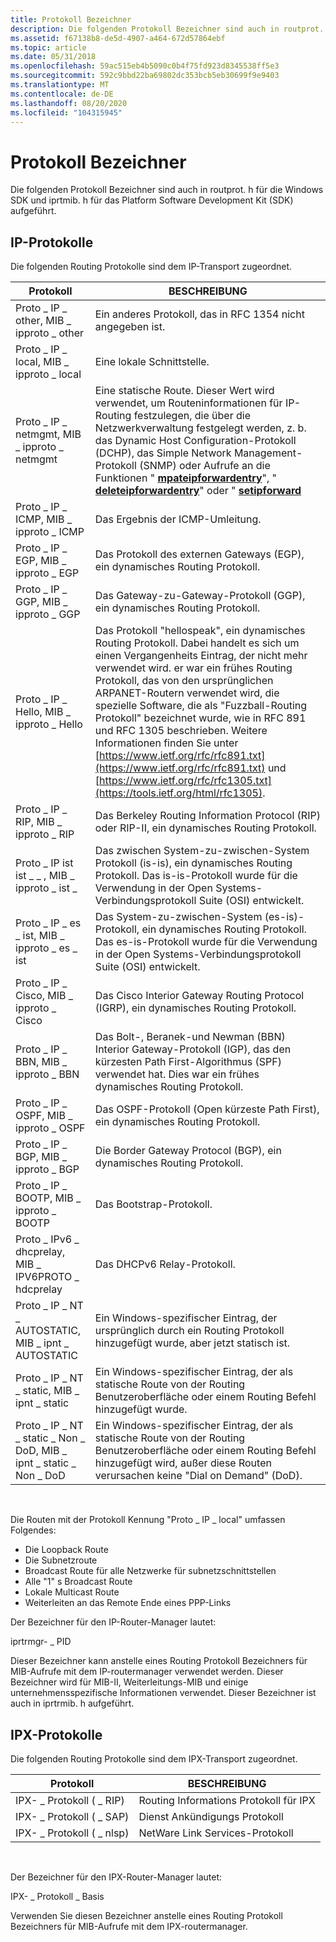 ```yaml
---
title: Protokoll Bezeichner
description: Die folgenden Protokoll Bezeichner sind auch in routprot. h für die Windows SDK und iprtmib. h für das Platform Software Development Kit (SDK) aufgeführt.
ms.assetid: f67138b8-de5d-4907-a464-672d57864ebf
ms.topic: article
ms.date: 05/31/2018
ms.openlocfilehash: 59ac515eb4b5090c0b4f75fd923d8345538ff5e3
ms.sourcegitcommit: 592c9bbd22ba69802dc353bcb5eb30699f9e9403
ms.translationtype: MT
ms.contentlocale: de-DE
ms.lasthandoff: 08/20/2020
ms.locfileid: "104315945"
---
```

# <a name="protocol-identifiers"></a>Protokoll Bezeichner

Die folgenden Protokoll Bezeichner sind auch in routprot. h für die Windows SDK und iprtmib. h für das Platform Software Development Kit (SDK) aufgeführt.

## <a name="ip-protocols"></a>IP-Protokolle

Die folgenden Routing Protokolle sind dem IP-Transport zugeordnet.



| Protokoll                                                     | BESCHREIBUNG                                                                                                                                                                                                                                                                                                                                                                                                                                                                                                          |
|--------------------------------------------------------------|----------------------------------------------------------------------------------------------------------------------------------------------------------------------------------------------------------------------------------------------------------------------------------------------------------------------------------------------------------------------------------------------------------------------------------------------------------------------------------------------------------------------|
| Proto \_ IP \_ other, MIB \_ ipproto \_ other                        | Ein anderes Protokoll, das in RFC 1354 nicht angegeben ist.                                                                                                                                                                                                                                                                                                                                                                                                                                                                       |
| Proto \_ IP \_ local, MIB \_ ipproto \_ local                        | Eine lokale Schnittstelle.                                                                                                                                                                                                                                                                                                                                                                                                                                                                                                   |
| Proto \_ IP \_ netmgmt, MIB \_ ipproto \_ netmgmt                    | Eine statische Route. Dieser Wert wird verwendet, um Routeninformationen für IP-Routing festzulegen, die über die Netzwerkverwaltung festgelegt werden, z. b. das Dynamic Host Configuration-Protokoll (DCHP), das Simple Network Management-Protokoll (SNMP) oder Aufrufe an die Funktionen " [**mpateipforwardentry**](/windows/desktop/api/iphlpapi/nf-iphlpapi-createipforwardentry)", " [**deleteipforwardentry**](/windows/desktop/api/iphlpapi/nf-iphlpapi-deleteipforwardentry)" oder " [**setipforward**](/windows/desktop/api/iphlpapi/nf-iphlpapi-setipforwardentry)                                                                                              |
| Proto \_ IP \_ ICMP, MIB \_ ipproto \_ ICMP                          | Das Ergebnis der ICMP-Umleitung.                                                                                                                                                                                                                                                                                                                                                                                                                                                                                         |
| Proto \_ IP \_ EGP, MIB \_ ipproto \_ EGP                            | Das Protokoll des externen Gateways (EGP), ein dynamisches Routing Protokoll.                                                                                                                                                                                                                                                                                                                                                                                                                                                     |
| Proto \_ IP \_ GGP, MIB \_ ipproto \_ GGP                            | Das Gateway-zu-Gateway-Protokoll (GGP), ein dynamisches Routing Protokoll.                                                                                                                                                                                                                                                                                                                                                                                                                                                   |
| Proto \_ IP \_ Hello, MIB \_ ipproto \_ Hello                        | Das Protokoll "hellospeak", ein dynamisches Routing Protokoll. Dabei handelt es sich um einen Vergangenheits Eintrag, der nicht mehr verwendet wird. er war ein frühes Routing Protokoll, das von den ursprünglichen ARPANET-Routern verwendet wird, die spezielle Software, die als "Fuzzball-Routing Protokoll" bezeichnet wurde, wie in RFC 891 und RFC 1305 beschrieben. Weitere Informationen finden Sie unter [https://www.ietf.org/rfc/rfc891.txt](https://www.ietf.org/rfc/rfc891.txt) und [https://www.ietf.org/rfc/rfc1305.txt](https://tools.ietf.org/html/rfc1305). |
| Proto \_ IP \_ RIP, MIB \_ ipproto \_ RIP                            | Das Berkeley Routing Information Protocol (RIP) oder RIP-II, ein dynamisches Routing Protokoll.                                                                                                                                                                                                                                                                                                                                                                                                                               |
| Proto \_ IP ist ist \_ \_ , MIB \_ ipproto \_ ist \_                      | Das zwischen System-zu-zwischen-System Protokoll (is-is), ein dynamisches Routing Protokoll. Das is-is-Protokoll wurde für die Verwendung in der Open Systems-Verbindungsprotokoll Suite (OSI) entwickelt.                                                                                                                                                                                                                                                                                                                      |
| Proto \_ IP \_ es \_ ist, MIB \_ ipproto \_ es \_ ist                      | Das System-zu-zwischen-System (es-is)-Protokoll, ein dynamisches Routing Protokoll. Das es-is-Protokoll wurde für die Verwendung in der Open Systems-Verbindungsprotokoll Suite (OSI) entwickelt.                                                                                                                                                                                                                                                                                                                               |
| Proto \_ IP \_ Cisco, MIB \_ ipproto \_ Cisco                        | Das Cisco Interior Gateway Routing Protocol (IGRP), ein dynamisches Routing Protokoll.                                                                                                                                                                                                                                                                                                                                                                                                                                      |
| Proto \_ IP \_ BBN, MIB \_ ipproto \_ BBN                            | Das Bolt-, Beranek-und Newman (BBN) Interior Gateway-Protokoll (IGP), das den kürzesten Path First-Algorithmus (SPF) verwendet hat. Dies war ein frühes dynamisches Routing Protokoll.                                                                                                                                                                                                                                                                                                                                                   |
| Proto \_ IP \_ OSPF, MIB \_ ipproto \_ OSPF                          | Das OSPF-Protokoll (Open kürzeste Path First), ein dynamisches Routing Protokoll.                                                                                                                                                                                                                                                                                                                                                                                                                                            |
| Proto \_ IP \_ BGP, MIB \_ ipproto \_ BGP                            | Die Border Gateway Protocol (BGP), ein dynamisches Routing Protokoll.                                                                                                                                                                                                                                                                                                                                                                                                                                                       |
| Proto \_ IP \_ BOOTP, MIB \_ ipproto \_ BOOTP                        | Das Bootstrap-Protokoll.                                                                                                                                                                                                                                                                                                                                                                                                                                                                                              |
| Proto \_ IPv6 \_ dhcprelay, MIB \_ IPV6PROTO \_ hdcprelay            | Das DHCPv6 Relay-Protokoll.                                                                                                                                                                                                                                                                                                                                                                                                                                                                                           |
| Proto \_ IP \_ NT \_ AUTOSTATIC, MIB \_ ipnt \_ AUTOSTATIC             | Ein Windows-spezifischer Eintrag, der ursprünglich durch ein Routing Protokoll hinzugefügt wurde, aber jetzt statisch ist.                                                                                                                                                                                                                                                                                                                                                                                                                            |
| Proto \_ IP \_ NT \_ static, MIB \_ ipnt \_ static                     | Ein Windows-spezifischer Eintrag, der als statische Route von der Routing Benutzeroberfläche oder einem Routing Befehl hinzugefügt wurde.                                                                                                                                                                                                                                                                                                                                                                                                               |
| Proto \_ IP \_ NT \_ static \_ Non \_ DoD, MIB \_ ipnt \_ static \_ Non \_ DoD | Ein Windows-spezifischer Eintrag, der als statische Route von der Routing Benutzeroberfläche oder einem Routing Befehl hinzugefügt wird, außer diese Routen verursachen keine "Dial on Demand" (DoD).                                                                                                                                                                                                                                                                                                                                                        |



 

Die Routen mit der Protokoll Kennung "Proto \_ IP \_ local" umfassen Folgendes:

-   Die Loopback Route
-   Die Subnetzroute
-   Broadcast Route für alle Netzwerke für subnetzschnittstellen
-   Alle "1" s Broadcast Route
-   Lokale Multicast Route
-   Weiterleiten an das Remote Ende eines PPP-Links

Der Bezeichner für den IP-Router-Manager lautet:

iprtrmgr- \_ PID

Dieser Bezeichner kann anstelle eines Routing Protokoll Bezeichners für MIB-Aufrufe mit dem IP-routermanager verwendet werden. Dieser Bezeichner wird für MIB-II, Weiterleitungs-MIB und einige unternehmensspezifische Informationen verwendet. Dieser Bezeichner ist auch in iprtrmib. h aufgeführt.

## <a name="ipx-protocols"></a>IPX-Protokolle

Die folgenden Routing Protokolle sind dem IPX-Transport zugeordnet.



| Protokoll            | BESCHREIBUNG                          |
|---------------------|--------------------------------------|
| IPX- \_ Protokoll ( \_ RIP)  | Routing Informations Protokoll für IPX |
| IPX- \_ Protokoll ( \_ SAP)  | Dienst Ankündigungs Protokoll       |
| IPX- \_ Protokoll ( \_ nlsp) | NetWare Link Services-Protokoll       |



 

Der Bezeichner für den IPX-Router-Manager lautet:

IPX- \_ Protokoll \_ Basis

Verwenden Sie diesen Bezeichner anstelle eines Routing Protokoll Bezeichners für MIB-Aufrufe mit dem IPX-routermanager.

 

 